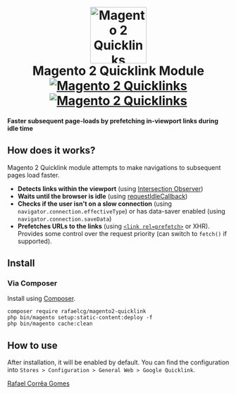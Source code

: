 <h1 align="center">
  <br>
    <img src="https://i.imgur.com/d8QEHRb.png" alt="Magento 2 Quicklinks" width="128" height="128" title="Magento2 quicklink"/> 
  <br>
  Magento 2 Quicklink Module
  <br>
  <a href="https://travis-ci.org/github/rafaelstz/magento2-quicklink"><img src="https://travis-ci.org/rafaelstz/magento2-quicklink.svg?branch=master" alt="Magento 2 Quicklinks"/></a>
  <a href="https://codeclimate.com/github/rafaelstz/magento2-quicklink/maintainability"><img src="https://api.codeclimate.com/v1/badges/92e9c85f5f0ce91dbc4f/maintainability"  alt="Magento 2 Quicklinks"/></a>
</h1>

#### Faster subsequent page-loads by prefetching in-viewport links during idle time

## How does it works?

Magento 2 Quicklink module attempts to make navigations to subsequent pages load faster.

* **Detects links within the viewport** (using [Intersection Observer](https://developer.mozilla.org/en-US/docs/Web/API/Intersection_Observer_API))
* **Waits until the browser is idle** (using [requestIdleCallback](https://developer.mozilla.org/en-US/docs/Web/API/Window/requestIdleCallback))
* **Checks if the user isn't on a slow connection** (using `navigator.connection.effectiveType`) or has data-saver enabled (using `navigator.connection.saveData`)
* **Prefetches URLs to the links** (using [`<link rel=prefetch>`](https://www.w3.org/TR/resource-hints/#prefetch) or XHR). Provides some control over the request priority (can switch to `fetch()` if supported).

## Install

### Via Composer 

Install using [Composer](https://getcomposer.org).

```
composer require rafaelcg/magento2-quicklink
php bin/magento setup:static-content:deploy -f
php bin/magento cache:clean
```

## How to use

After installation, it will be enabled by default. You can find the configuration into `Stores > Configuration > General Web > Google Quicklink`.

[Rafael Corrêa Gomes](https://github.com/rafaelstz)

